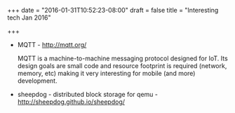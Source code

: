 +++
date = "2016-01-31T10:52:23-08:00"
draft = false
title = "Interesting tech Jan 2016"

+++

- MQTT - http://mqtt.org/

  MQTT is a machine-to-machine messaging protocol designed for IoT. Its design goals are small code and resource footprint is required (network, memory, etc) making
  it very interesting for mobile (and more) development.


- sheepdog - distributed block storage for qemu - http://sheepdog.github.io/sheepdog/
